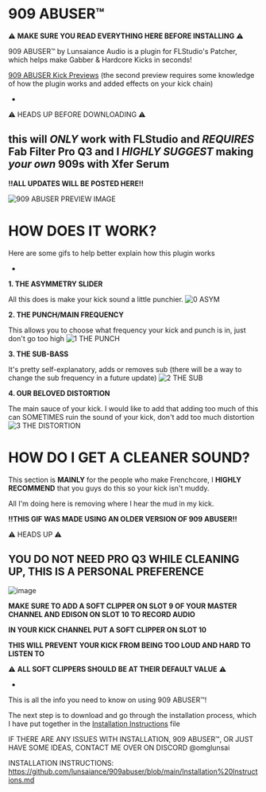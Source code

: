 # 909 ABUSER™️

 
 ⚠️ **MAKE SURE YOU READ EVERYTHING HERE BEFORE INSTALLING** ⚠️

909 ABUSER™️ by Lunsaiance Audio is a plugin for FLStudio's Patcher, which helps make Gabber & Hardcore Kicks in seconds!

[909 ABUSER Kick Previews](https://soundcloud.com/djlunsai/sets/909-abuser-plugin-previews)
(the second preview requires some knowledge of how the plugin works and added effects on your kick chain)

-
⚠️ HEADS UP BEFORE DOWNLOADING ⚠️

this will *ONLY* work with FLStudio and *REQUIRES* Fab Filter Pro Q3
and I *HIGHLY SUGGEST* making *your own* 909s with Xfer Serum
-
**!!ALL UPDATES WILL BE POSTED HERE!!**

![909 ABUSER PREVIEW IMAGE](https://github.com/user-attachments/assets/74b92615-a89c-45bb-985f-2d00bccee9d7)


# HOW DOES IT WORK?
Here are some gifs to help better explain how this plugin works

-

**1. THE ASYMMETRY SLIDER**

All this does is make your kick sound a little punchier.
![0 ASYM](https://github.com/user-attachments/assets/bd65c003-2219-447c-9b87-282764f75dee)

**2. THE PUNCH/MAIN FREQUENCY**

This allows you to choose what frequency your kick and punch is in, just don't go too high
![1 THE PUNCH](https://github.com/user-attachments/assets/63bc424c-3fa8-4703-82be-c42875fa98da)

**3. THE SUB-BASS**

It's pretty self-explanatory, adds or removes sub (there will be a way to change the sub frequency in a future update)
![2 THE SUB](https://github.com/user-attachments/assets/fa59b441-caee-45fc-ad29-2992265ecf16)

**4. OUR BELOVED DISTORTION**

The main sauce of your kick. I would like to add that adding too much of this can SOMETIMES ruin the sound of your kick, don't add too much distortion
![3 THE DISTORTION](https://github.com/user-attachments/assets/0f0094f1-3aac-4a98-9dd0-14a1fa283ae9)

# HOW DO I GET A CLEANER SOUND?
This section is **MAINLY** for the people who make Frenchcore, I **HIGHLY RECOMMEND** that you guys do this so your kick isn't muddy.

All I'm doing here is removing where I hear the mud in my kick.

**!!THIS GIF WAS MADE USING AN OLDER VERSION OF 909 ABUSER!!**

⚠️ HEADS UP ⚠️

**YOU DO NOT NEED PRO Q3 WHILE CLEANING UP, THIS IS A PERSONAL PREFERENCE**
-
![image](https://github.com/user-attachments/assets/6fa9211d-c4e9-448b-8bbf-cea52318c41e)

**MAKE SURE TO ADD A SOFT CLIPPER ON SLOT 9 OF YOUR MASTER CHANNEL AND EDISON ON SLOT 10 TO RECORD AUDIO**

**IN YOUR KICK CHANNEL PUT A SOFT CLIPPER ON SLOT 10**

**THIS WILL PREVENT YOUR KICK FROM BEING TOO LOUD AND HARD TO LISTEN TO**

⚠️ **ALL SOFT CLIPPERS SHOULD BE AT THEIR DEFAULT VALUE** ⚠️

-

This is all the info you need to know on using 909 ABUSER™️!

The next step is to download and go through the installation process, which I have put together in the [Installation Instructions](https://github.com/lunsaiance/909abuser/blob/master/Installation%20Instructions.md) file

IF THERE ARE ANY ISSUES WITH INSTALLATION, 909 ABUSER™️, OR JUST HAVE SOME IDEAS, CONTACT ME OVER ON DISCORD @omglunsai

INSTALLATION INSTRUCTIONS: https://github.com/lunsaiance/909abuser/blob/main/Installation%20Instructions.md
